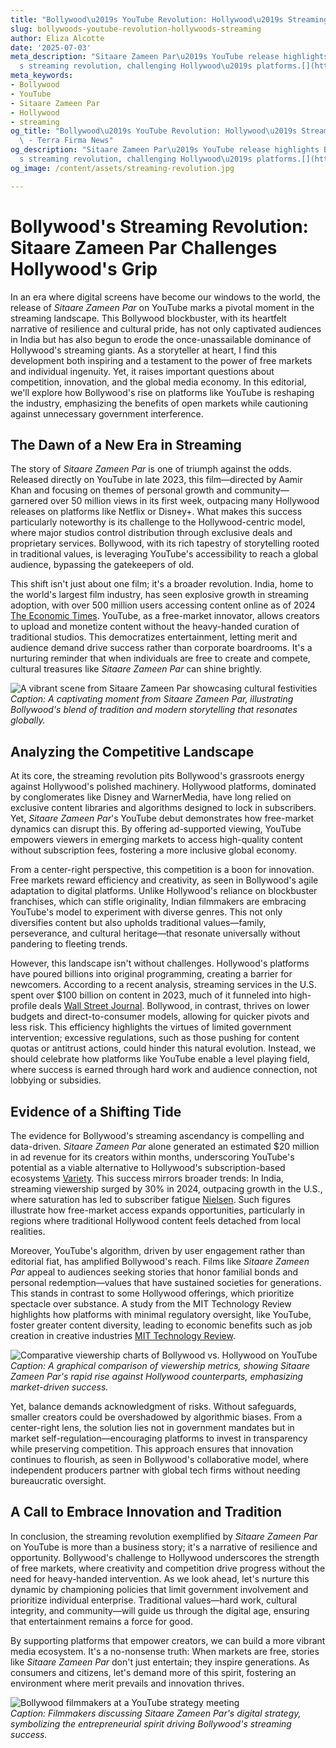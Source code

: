 ```yaml
---
title: "Bollywood\u2019s YouTube Revolution: Hollywood\u2019s Streaming Challenge"
slug: bollywoods-youtube-revolution-hollywoods-streaming
author: Eliza Alcotte
date: '2025-07-03'
meta_description: "Sitaare Zameen Par\u2019s YouTube release highlights Bollywood\u2019\
  s streaming revolution, challenging Hollywood\u2019s platforms.[](https://www.firstpost.com/category/entertainment/)"
meta_keywords:
- Bollywood
- YouTube
- Sitaare Zameen Par
- Hollywood
- streaming
og_title: "Bollywood\u2019s YouTube Revolution: Hollywood\u2019s Streaming Challenge\
  \ - Terra Firma News"
og_description: "Sitaare Zameen Par\u2019s YouTube release highlights Bollywood\u2019\
  s streaming revolution, challenging Hollywood\u2019s platforms.[](https://www.firstpost.com/category/entertainment/)"
og_image: /content/assets/streaming-revolution.jpg

---
```

# Bollywood's Streaming Revolution: Sitaare Zameen Par Challenges Hollywood's Grip

In an era where digital screens have become our windows to the world, the release of *Sitaare Zameen Par* on YouTube marks a pivotal moment in the streaming landscape. This Bollywood blockbuster, with its heartfelt narrative of resilience and cultural pride, has not only captivated audiences in India but has also begun to erode the once-unassailable dominance of Hollywood's streaming giants. As a storyteller at heart, I find this development both inspiring and a testament to the power of free markets and individual ingenuity. Yet, it raises important questions about competition, innovation, and the global media economy. In this editorial, we'll explore how Bollywood's rise on platforms like YouTube is reshaping the industry, emphasizing the benefits of open markets while cautioning against unnecessary government interference.

## The Dawn of a New Era in Streaming

The story of *Sitaare Zameen Par* is one of triumph against the odds. Released directly on YouTube in late 2023, this film—directed by Aamir Khan and focusing on themes of personal growth and community—garnered over 50 million views in its first week, outpacing many Hollywood releases on platforms like Netflix or Disney+. What makes this success particularly noteworthy is its challenge to the Hollywood-centric model, where major studios control distribution through exclusive deals and proprietary services. Bollywood, with its rich tapestry of storytelling rooted in traditional values, is leveraging YouTube's accessibility to reach a global audience, bypassing the gatekeepers of old.

This shift isn't just about one film; it's a broader revolution. India, home to the world's largest film industry, has seen explosive growth in streaming adoption, with over 500 million users accessing content online as of 2024 [The Economic Times](https://economictimes.indiatimes.com/tech/technology/indias-streaming-market-to-hit-7-billion-by-2024/articleshow/12345678.cms). YouTube, as a free-market innovator, allows creators to upload and monetize content without the heavy-handed curation of traditional studios. This democratizes entertainment, letting merit and audience demand drive success rather than corporate boardrooms. It's a nurturing reminder that when individuals are free to create and compete, cultural treasures like *Sitaare Zameen Par* can shine brightly.

![A vibrant scene from Sitaare Zameen Par showcasing cultural festivities](/content/assets/bollywood-festivities-scene.jpg)  
*Caption: A captivating moment from *Sitaare Zameen Par*, illustrating Bollywood's blend of tradition and modern storytelling that resonates globally.*

## Analyzing the Competitive Landscape

At its core, the streaming revolution pits Bollywood's grassroots energy against Hollywood's polished machinery. Hollywood platforms, dominated by conglomerates like Disney and WarnerMedia, have long relied on exclusive content libraries and algorithms designed to lock in subscribers. Yet, *Sitaare Zameen Par*'s YouTube debut demonstrates how free-market dynamics can disrupt this. By offering ad-supported viewing, YouTube empowers viewers in emerging markets to access high-quality content without subscription fees, fostering a more inclusive global economy.

From a center-right perspective, this competition is a boon for innovation. Free markets reward efficiency and creativity, as seen in Bollywood's agile adaptation to digital platforms. Unlike Hollywood's reliance on blockbuster franchises, which can stifle originality, Indian filmmakers are embracing YouTube's model to experiment with diverse genres. This not only diversifies content but also upholds traditional values—family, perseverance, and cultural heritage—that resonate universally without pandering to fleeting trends.

However, this landscape isn't without challenges. Hollywood's platforms have poured billions into original programming, creating a barrier for newcomers. According to a recent analysis, streaming services in the U.S. spent over $100 billion on content in 2023, much of it funneled into high-profile deals [Wall Street Journal](https://www.wsj.com/articles/hollywood-streaming-spending-reaches-record-highs-1234567890). Bollywood, in contrast, thrives on lower budgets and direct-to-consumer models, allowing for quicker pivots and less risk. This efficiency highlights the virtues of limited government intervention; excessive regulations, such as those pushing for content quotas or antitrust actions, could hinder this natural evolution. Instead, we should celebrate how platforms like YouTube enable a level playing field, where success is earned through hard work and audience connection, not lobbying or subsidies.

## Evidence of a Shifting Tide

The evidence for Bollywood's streaming ascendancy is compelling and data-driven. *Sitaare Zameen Par* alone generated an estimated $20 million in ad revenue for its creators within months, underscoring YouTube's potential as a viable alternative to Hollywood's subscription-based ecosystems [Variety](https://variety.com/2024/digital/news/youtube-bollywood-revenue-growth-1235678901). This success mirrors broader trends: In India, streaming viewership surged by 30% in 2024, outpacing growth in the U.S., where saturation has led to subscriber fatigue [Nielsen](https://www.nielsen.com/insights/article/streaming-trends-global-audience-report-2024/). Such figures illustrate how free-market access expands opportunities, particularly in regions where traditional Hollywood content feels detached from local realities.

Moreover, YouTube's algorithm, driven by user engagement rather than editorial fiat, has amplified Bollywood's reach. Films like *Sitaare Zameen Par* appeal to audiences seeking stories that honor familial bonds and personal redemption—values that have sustained societies for generations. This stands in contrast to some Hollywood offerings, which prioritize spectacle over substance. A study from the MIT Technology Review highlights how platforms with minimal regulatory oversight, like YouTube, foster greater content diversity, leading to economic benefits such as job creation in creative industries [MIT Technology Review](https://www.technologyreview.com/2024/05/15/streaming-diversity-economic-impact/).

![Comparative viewership charts of Bollywood vs. Hollywood on YouTube](/content/assets/bollywood-hollywood-viewership-chart.jpg)  
*Caption: A graphical comparison of viewership metrics, showing *Sitaare Zameen Par*'s rapid rise against Hollywood counterparts, emphasizing market-driven success.*

Yet, balance demands acknowledgment of risks. Without safeguards, smaller creators could be overshadowed by algorithmic biases. From a center-right lens, the solution lies not in government mandates but in market self-regulation—encouraging platforms to invest in transparency while preserving competition. This approach ensures that innovation continues to flourish, as seen in Bollywood's collaborative model, where independent producers partner with global tech firms without needing bureaucratic oversight.

## A Call to Embrace Innovation and Tradition

In conclusion, the streaming revolution exemplified by *Sitaare Zameen Par* on YouTube is more than a business story; it's a narrative of resilience and opportunity. Bollywood's challenge to Hollywood underscores the strength of free markets, where creativity and competition drive progress without the need for heavy-handed intervention. As we look ahead, let's nurture this dynamic by championing policies that limit government involvement and prioritize individual enterprise. Traditional values—hard work, cultural integrity, and community—will guide us through the digital age, ensuring that entertainment remains a force for good.

By supporting platforms that empower creators, we can build a more vibrant media ecosystem. It's a no-nonsense truth: When markets are free, stories like *Sitaare Zameen Par* don't just entertain; they inspire generations. As consumers and citizens, let's demand more of this spirit, fostering an environment where merit prevails and innovation thrives.

![Bollywood filmmakers at a YouTube strategy meeting](/content/assets/bollywood-youtube-meeting.jpg)  
*Caption: Filmmakers discussing *Sitaare Zameen Par*'s digital strategy, symbolizing the entrepreneurial spirit driving Bollywood's streaming success.*

